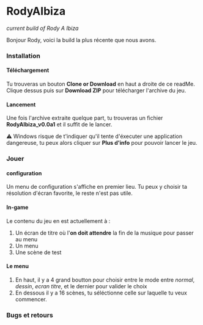 # RodyAIbiza
*current build of Rody A Ibiza*
 
Bonjour Rody, voici la build la plus récente que nous avons.

### Installation 

#### Téléchargement
Tu trouveras un bouton **Clone or Download** en haut a droite de ce readMe. Clique dessus puis sur **Download ZIP** pour télécharger l'archive du jeu.

#### Lancement 
Une fois l'archive extraite quelque part, tu trouveras un fichier **RodyAIbiza_v0.0a1** et il suffit de le lancer.
 
:warning: Windows risque de t'indiquer qu'il tente d'éxecuter une application dangereuse, tu peux alors cliquer sur **Plus d'info** pour pouvoir lancer le jeu.

### Jouer

#### configuration 
Un menu de configuration s'affiche en premier lieu. Tu peux y choisir ta résolution d'écran favorite, le reste n'est pas utile.

#### In-game
Le contenu du jeu en est actuellement à : 
 
1. Un écran de titre où l'**on doit attendre** la fin de la musique pour passer au menu
2. Un menu
3. Une scène de test

#### Le menu
1. En haut, il y a 4 grand boutton pour choisir entre le mode entre *normal*, *dessin*, *ecran titre*, et le dernier pour valider le choix
2. En dessous il y a 16 scènes, tu séléctionne celle sur laquelle tu veux commencer.

### Bugs et retours
